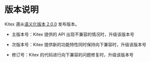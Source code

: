 # 版本说明

Kitex 遵从[语义化版本 2.0.0](https://semver.org/lang/zh-CN/) 发布版本。

- 主版本号：Kitex 提供的 API 出现不兼容的情况时，升级该版本号

- 次版本号：Kitex 提供新的功能特性同时保持向下兼容时，升级该版本号

- 修订号：Kitex 的代码进行向下兼容的问题修复时，升级该版本号
